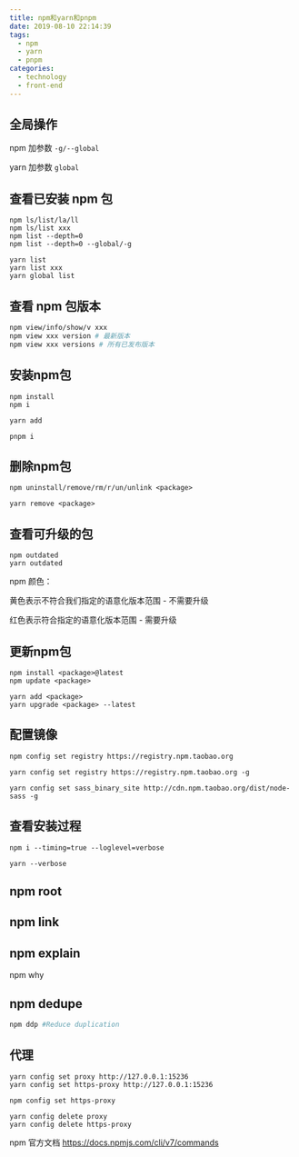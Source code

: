 ```yaml
---
title: npm和yarn和pnpm
date: 2019-08-10 22:14:39
tags:
  - npm
  - yarn
  - pnpm
categories:
  - technology
  - front-end
---
```

## 全局操作

npm 加参数 `-g/--global`

yarn 加参数 `global`

## 查看已安装 npm 包
```
npm ls/list/la/ll
npm ls/list xxx
npm list --depth=0 
npm list --depth=0 --global/-g

yarn list
yarn list xxx
yarn global list 
```
## 查看 npm 包版本
```bash
npm view/info/show/v xxx 
npm view xxx version # 最新版本
npm view xxx versions # 所有已发布版本
```
## 安装npm包
```
npm install
npm i

yarn add

pnpm i
```
## 删除npm包
```
npm uninstall/remove/rm/r/un/unlink <package>

yarn remove <package>
```
## 查看可升级的包
```
npm outdated
yarn outdated
```
npm 颜色：

黄色表示不符合我们指定的语意化版本范围 - 不需要升级

红色表示符合指定的语意化版本范围 - 需要升级
## 更新npm包
```
npm install <package>@latest
npm update <package>

yarn add <package>
yarn upgrade <package> --latest
```
## 配置镜像
```
npm config set registry https://registry.npm.taobao.org

yarn config set registry https://registry.npm.taobao.org -g

yarn config set sass_binary_site http://cdn.npm.taobao.org/dist/node-sass -g
```
## 查看安装过程
```
npm i --timing=true --loglevel=verbose

yarn --verbose
```
## npm root
## npm link
## npm explain
npm why
## npm dedupe
```bash
npm ddp #Reduce duplication
```
## 代理
```
yarn config set proxy http://127.0.0.1:15236
yarn config set https-proxy http://127.0.0.1:15236

npm config set https-proxy

yarn config delete proxy
yarn config delete https-proxy
```
npm 官方文档
https://docs.npmjs.com/cli/v7/commands



